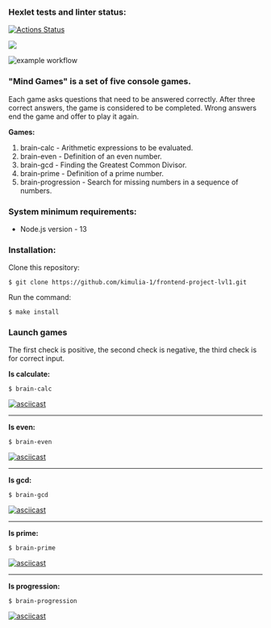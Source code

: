 ### Hexlet tests and linter status:

[![Actions Status](https://github.com/kimulia-1/frontend-project-lvl1/workflows/hexlet-check/badge.svg)](https://github.com/kimulia-1/frontend-project-lvl1/actions)

<a href="https://codeclimate.com/github/codeclimate/codeclimate/maintainability"><img src="https://api.codeclimate.com/v1/badges/a99a88d28ad37a79dbf6/maintainability" /></a>

![example workflow](https://github.com/kimulia-1/frontend-project-lvl1/actions/workflows/github-actions-demo.yml/badge.svg)

### "Mind Games" is a set of five console games.

Each game asks questions that need to be answered correctly. After three correct answers, the game is considered to be completed. Wrong answers end the game and offer to play it again.

**Games:**

1. brain-calc - Arithmetic expressions to be evaluated.
2. brain-even - Definition of an even number.
3. brain-gcd - Finding the Greatest Common Divisor.
4. brain-prime - Definition of a prime number.
5. brain-progression - Search for missing numbers in a sequence of numbers.

### System minimum requirements:

- Node.js version - 13

### Installation:

Clone this repository:

`$ git clone https://github.com/kimulia-1/frontend-project-lvl1.git`

Run the command:

`$ make install`

### Launch games

The first check is positive, the second check is negative, the third check is for correct input.

**Is calculate:**

`$ brain-calc`

[![asciicast](https://asciinema.org/a/479864.svg)](https://asciinema.org/a/479864)

---

**Is even:**

`$ brain-even`

[![asciicast](https://asciinema.org/a/479867.svg)](https://asciinema.org/a/479867)

---

**Is gcd:**

`$ brain-gcd`

[![asciicast](https://asciinema.org/a/479871.svg)](https://asciinema.org/a/479871)

---

**Is prime:**

`$ brain-prime`

[![asciicast](https://asciinema.org/a/480190.svg)](https://asciinema.org/a/480190)

---

**Is progression:**

`$ brain-progression`

[![asciicast](https://asciinema.org/a/479861.svg)](https://asciinema.org/a/479861)
